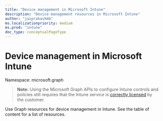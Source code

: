 ```yaml
---
title: "Device management in Microsoft Intune"
description: "Device management resources in Microsoft Intune"
author: "jaiprakashmb"
ms.localizationpriority: medium
ms.prod: "intune"
doc_type: conceptualPageType
---
```


# Device management in Microsoft Intune

Namespace: microsoft.graph

> **Note:** Using the Microsoft Graph APIs to configure Intune controls and policies still requires that the Intune service is [correctly licensed](https://www.microsoft.com/en-us/cloud-platform/microsoft-intune-pricing) by the customer.

Use Graph resources for device management in Intune. See the table of content for a list of resources.
